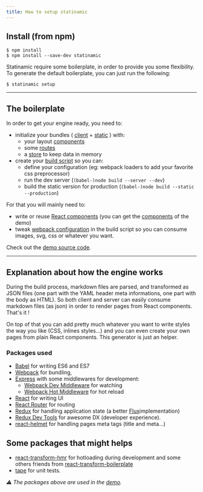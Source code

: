```yaml
---
title: How to setup statinamic
---
```


## Install (from npm)

```console
$ npm install
$ npm install --save-dev statinamic
```

Statinamic require some boilerplate, in order to provide you some flexibility.
To generate the default boilerplate, you can just run the following:

```console
$ statinamic setup
```

---

## The boilerplate

In order to get your engine ready, you need to:

* initialize your bundles
  (
    [client](https://github.com/MoOx/statinamic/blob/master/demo/index-client.js) +
    [static](https://github.com/MoOx/statinamic/blob/master/demo/index-static.js)
  ) with:
  - your layout [components](https://github.com/MoOx/statinamic/blob/master/demo/web_modules/app/pageComponents.js)
  - some [routes](https://github.com/MoOx/statinamic/blob/master/demo/web_modules/app/routes.js)
  - a [store](https://github.com/MoOx/statinamic/blob/master/demo/web_modules/app/store.js) to keep data in memory
* create your [build script](https://github.com/MoOx/statinamic/blob/master/demo/build.js) so you can:
  * define your configuration
    (eg: webpack loaders to add your favorite css preprocessor)
  * run the dev server (`(babel-)node build --server --dev`)
  * build the static version for production (`(babel-)node build --static --production`)

For that you will mainly need to:

* write or reuse [React components](http://react-components.com/)
  (you can get the [components](https://github.com/MoOx/statinamic/tree/master/demo/web_modules) of the demo)
* tweak [webpack configuration](http://webpack.github.io/docs) in the build script
  so you can consume images, svg, css or whatever you want.

Check out the [demo source code](https://github.com/MoOx/statinamic/tree/master/demo).

---

## Explanation about how the engine works

During the build process, markdown files are parsed, and transformed as JSON
files (one part with the YAML header meta informations, one part with the body
as HTML).
So both client and server can easily consume markdown files (as json) in order
to render pages from React components. That's it !

On top of that you can add pretty much whatever you want to write styles the way
you like (CSS, inlines styles...) and you can even create your own pages from
plain React components. This generator is just an helper.

### Packages used

* [Babel](http://babeljs.io)
  for writing ES6 and ES7
* [Webpack](http://webpack.github.io)
  for bundling,
* [Express](http://expressjs.com/) with some middlewares for development:
  * [Webpack Dev Middleware](http://webpack.github.io/docs/webpack-dev-server.html)
    for watching
  * [Webpack Hot Middleware](https://github.com/glenjamin/webpack-hot-middleware)
    for hot reload
* [React](https://github.com/facebook/react)
  for writing UI
* [React Router](https://github.com/rackt/react-router)
  for routing
* [Redux](https://github.com/gaearon/redux)
  for handling application state
  (a better [Flux](http://facebook.github.io/flux/)implementation)
* [Redux Dev Tools](https://github.com/gaearon/redux-devtools)
  for awesome DX (developer experience).
* [react-helmet](https://github.com/nfl/react-helmet)
  for handling pages meta tags (title and meta...)

## Some packages that might helps

* [react-transform-hmr](https://github.com/gaearon/react-transform-hmr)
  for hotloading during development and some others friends from
  [react-transform-boilerplate](https://github.com/gaearon/react-transform-boilerplate)
* [tape](https://github.com/substack/tape)
  for unit tests.

_⚠︎ The packages above are used in the [demo](https://github.com/MoOx/statinamic/tree/master/demo)._
